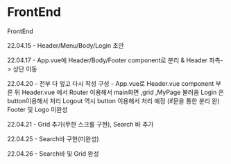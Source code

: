 # FrontEnd
FrontEnd

22.04.15 - Header/Menu/Body/Login 초안

22.04.17 - App.vue에 Header/Body/Footer component로 분리 & Header 좌측-> 상단 이동

22.04.20 - 전부 다 엎고 다시 작성
            구성 - App.vue로 Header.vue component 부른 뒤 Header.vue 에서 Router 이용해서 main화면 ,grid ,MyPage 불러옴
            Login 은 button이용해서 처리 Logout 역시 button 이용해서 처리 예정 (if문을 통한 분리 완)
            Footer 및 Logo 미완성

22.04.21 - Grid 추가(무한 스크롤 구현), Search 바 추가

22.04.25 - Search바 구현(미완성)

22.04.26 - Search바 및 Grid 완성

